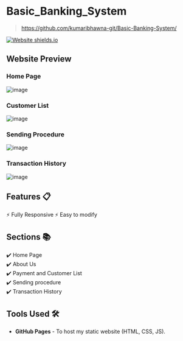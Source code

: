 # Basic_Banking_System
>https://github.com/kumaribhawna-git/Basic-Banking-System/


[![Website shields.io](https://img.shields.io/badge/website-up-yellow)](https://github.com/kumaribhawna-git/Basic-Banking-System/)

## Website Preview
### Home Page
![image](https://user-images.githubusercontent.com/130201793/231194931-1481baac-2ebe-4621-abe0-08b2cbdc3cd1.png)

### Customer List
![image](https://user-images.githubusercontent.com/130201793/231195743-0e27b4fc-1d1a-4007-9c5e-f042d5eaab61.png)

### Sending Procedure
![image](https://user-images.githubusercontent.com/130201793/231195112-1c569d09-649b-4e87-9ad0-c88725c09dfd.png)

### Transaction History
![image](https://user-images.githubusercontent.com/130201793/231195250-02f7b614-8d21-4936-a874-c80f0cf0c6d4.png)
  

## Features 📋
⚡️ Fully Responsive
⚡️ Easy to modify

## Sections 📚
✔️ Home Page\
✔️ About Us\
✔️ Payment and Customer List \
✔️ Sending procedure\
✔️ Transaction History



## Tools Used 🛠️
* <b>GitHub Pages</b> - To host my static website (HTML, CSS, JS).
